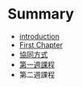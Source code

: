 # Summary

* [introduction](README.md)
* [First Chapter](chapter1.md)
* [協同方式](chapter-2.md)
* [第一週課程](chapter-3.md)
* 第二週課程

